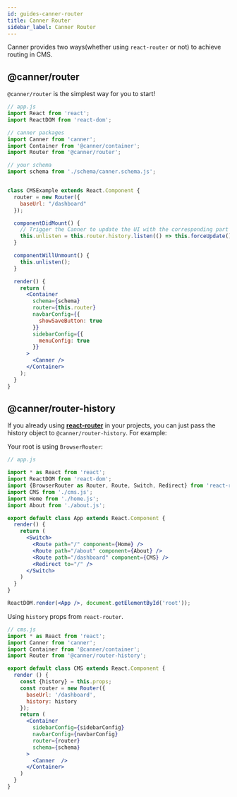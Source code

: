 ```yaml
---
id: guides-canner-router
title: Canner Router
sidebar_label: Canner Router
---
```


Canner provides two ways(whether using `react-router` or not) to achieve routing in CMS.

## @canner/router

`@canner/router` is the simplest way for you to start!


```jsx
// app.js
import React from 'react';
import ReactDOM from 'react-dom';

// canner packages
import Canner from 'canner';
import Container from '@canner/container';
import Router from '@canner/router';

// your schema
import schema from './schema/canner.schema.js';


class CMSExample extends React.Component {
  router = new Router({
    baseUrl: "/dashboard"
  });

  componentDidMount() {
    // Trigger the Canner to update the UI with the corresponding part of your CMS.
    this.unlisten = this.router.history.listen(() => this.forceUpdate());
  }

  componentWillUnmount() {
    this.unlisten();
  }

  render() {
    return (
      <Container
        schema={schema}
        router={this.router}
        navbarConfig={{
          showSaveButton: true
        }}
        sidebarConfig={{
          menuConfig: true
        }}
      >
        <Canner />
      </Container>
    );
  }
}
```


## @canner/router-history

If you already using [**react-router**](https://reacttraining.com/react-router/) in your projects, you can just pass the history object to `@canner/router-history`. For example:

Your root is using `BrowserRouter`:

```jsx
// app.js

import * as React from 'react';
import ReactDOM from 'react-dom';
import {BrowserRouter as Router, Route, Switch, Redirect} from 'react-router-dom'; // react-router
import CMS from './cms.js';
import Home from './home.js';
import About from './about.js';

export default class App extends React.Component {
  render() {
    return (
      <Switch>
        <Route path="/" component={Home} />
        <Route path="/about" component={About} />
        <Route path="/dashboard" component={CMS} />
        <Redirect to="/" />
      </Switch>
    )
  }
}

ReactDOM.render(<App />, document.getElementById('root'));
```

Using `history` props from `react-router`.

```jsx
// cms.js
import * as React from 'react';
import Canner from 'canner';
import Container from '@canner/container';
import Router from '@canner/router-history';

export default class CMS extends React.Component {
  render () {
    const {history} = this.props;
    const router = new Router({
      baseUrl: '/dashboard',
      history: history
    });
    return (
      <Container
        sidebarConfig={sidebarConfig}
        navbarConfig={navbarConfig}
        router={router}
        schema={schema}
      >
        <Canner  />
      </Container>
    )
  }
}
```